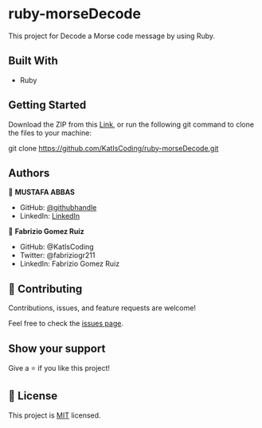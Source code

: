 # ruby-morseDecode

This project for Decode a Morse code message by using Ruby.

## Built With

-  Ruby

## Getting Started

Download the ZIP from this [Link](https://github.com/KatIsCoding/ruby-morseDecode), or run the following git command to clone the files to your machine:

git clone https://github.com/KatIsCoding/ruby-morseDecode.git

## Authors

👤 **MUSTAFA ABBAS**

- GitHub: [@githubhandle](https://github.com/mustabbas)
- LinkedIn: [LinkedIn](https://www.linkedin.com/in/mustabbas/)
  
 👤 **Fabrizio Gomez Ruiz**

- GitHub: @KatIsCoding
- Twitter: @fabriziogr211
- LinkedIn: Fabrizio Gomez Ruiz


## 🤝 Contributing

Contributions, issues, and feature requests are welcome!

Feel free to check the [issues page](https://github.com/KatIsCoding/ruby-morseDecode/issues).

## Show your support

Give a ⭐️ if you like this project!

## 📝 License

This project is [MIT](./MIT.md) licensed.